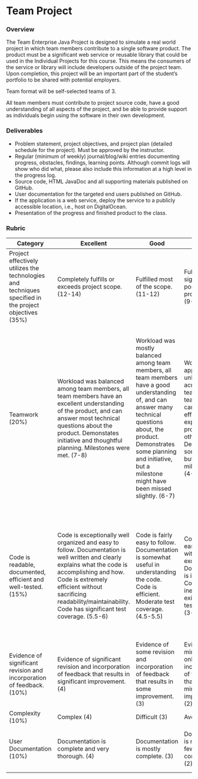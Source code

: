 # Team Project 

### Overview

The Team Enterprise Java Project is designed to simulate a real world project in which team members contribute to a single software product. The product must be a significant web service or reusable library that could be used in the Individual Projects for this course. This means the consumers of the service or library will include developers outside of the project team. Upon completion, this project will be an important part of the student’s portfolio to be shared with potential employers.   

Team format will be self-selected teams of 3.

All team members must contribute to project source code, have a good understanding of all aspects of the project, and be able to provide support as individuals begin using the software in their own development. 

### Deliverables

* Problem statement, project objectives, and project plan (detailed schedule for the project). Must be approved by the instructor.
* Regular (minimum of weekly) journal/blog/wiki entries documenting progress, obstacles, findings, learning points. Although commit logs will show who did what, please also include this information at a high level in the progress log.
* Source code, HTML JavaDoc and all supporting materials published on GitHub.
* User documentation for the targeted end users published on GitHub.
* If the application is a web service, deploy the service to a publicly accessible location, i.e., host on DigitalOcean.
* Presentation of the progress and finished product to the class. 

### Rubric

| Category  | Excellent |   Good    |   Fair    |   Poor    |
|-----------|-----------|-----------|-----------|-----------|
| Project effectively utilizes the technologies and techniques specified in the project objectives (35%)| Completely fulfills or exceeds project scope. (12-14) | Fulfilled most of the scope. (11-12) | Fulfilled some significant portions of the project scope. (9-11) | Barely fulfilled the scope: significant portions are missing. (0-9) |
| Teamwork (20%) | Workload was balanced among team members, all team members have an excellent understanding of the product, and can answer most technical questions about the product. Demonstates initiative and thoughtful planning. Milestones were met. (7-8) | Workload was mostly balanced among team members, all team members have a good understanding of, and can answer many technical questions about, the product. Demonstrates some planning and initiative, but a milestone might have been missed slightly. (6-7)| Workload appears to be unbalanced across the team. One team member cannot effectively explain the product to others. Demonstrates some planning but missed milestones. (4-6)| It appears that one person did all of the work and/or only one team member is able to effectively explain and answer questions about the project. Appears to have involved minimal planning, missed milestones or failed to reach potential due to underutilized resources. (0-4)|
| Code is readable, documented, efficient and well-tested. (15%) | Code is exceptionally well organized and easy to follow. Documentation is well written and clearly explains what the code is accomplishing and how. Code is extremely efficient without sacrificing readability/maintainability. Code has significant test coverage. (5.5-6) |  Code is fairly easy to follow. Documentation is somewhat useful in understanding the code. Code is efficient. Moderate test coverage. (4.5-5.5) | Code is fairly easy to follow with some exceptions. Documentation is incomplete. Code inefficiencies exist. Some test coverage. (3-4.5) | Code is poorly organized; documentation is simply embedded comments and does not help the reader understand the code; code is unnecessarily long and complex. Little to no test coverage. (0-3) |
| Evidence of significant revision and incorporation of feedback. (10%) | Evidence of significant revision and incorporation of feedback that results in significant improvement. (4) | Evidence of some revision and incorporation of feedback that results in some improvement. (3) | Evidence of minor revision only and incorporation of feedback that results in minimal improvement. (2) | Project appears to have undergone little to no revision or incorporation of feedback. (0-1) |  
| Complexity (10%) | Complex (4) | Difficult (3) | Average (2) | Simple (0-1) |
| User Documentation (10%) | Documentation is complete and very thorough. (4) | Documentation is mostly complete. (3) | Documentation is missing a few components. (2) | User documentation is missing some critical components. (0-1) |
